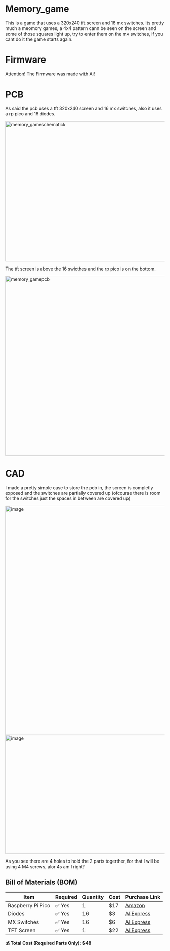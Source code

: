 # Memory_game
This is a game that uses a 320x240 tft screen and 16 mx switches. Its pretty much a meomory games, a 4x4 pattern cann be seen on the screen and some of those squares light up, try to enter them on the mx switches, if you cant do it the game starts again.

# Firmware
Attention! The Firmware was made with Ai!

# PCB

As said the pcb uses a tft 320x240 screen and 16 mx switches, also it uses a rp pico and 16 diodes.

<img width="1010" height="442" alt="memory_gameschematick" src="https://github.com/user-attachments/assets/e371c379-be9b-4d0f-9b1e-a4f0001359cc" />

The tft screen is above the 16 swicthes and the rp pico is on the bottom.

<img width="587" height="566" alt="memory_gamepcb" src="https://github.com/user-attachments/assets/b69319e9-eb19-421f-9703-b8f2e960e375" />

# CAD
I made a pretty simple case to store the pcb in, the screen is completly exposed and the switches are partially covered up (ofcourse there is room for the switches just the spaces in between are covered up)

<img width="584" height="722" alt="image" src="https://github.com/user-attachments/assets/8cc59a21-68f9-47cb-a8f8-42340cbb3d3e" />


<img width="626" height="374" alt="image" src="https://github.com/user-attachments/assets/8e0a9658-1748-4af0-8dd4-2da500414838" />


As you see there are 4 holes to hold the 2 parts togerther, for that I will be using 4 M4 screws, alor 4s am I right?

## Bill of Materials (BOM)

| Item                | Required | Quantity | Cost  | Purchase Link |
|---------------------|----------|----------|-------|----------------|
| Raspberry Pi Pico   | ✅ Yes   | 1        | $17   | [Amazon](https://www.amazon.de/IBest-Pico-Microcontroller-Board-Pre-Soldered/dp/B091TLCNJD/) |
| Diodes              | ✅ Yes   | 16       | $3    | [AliExpress](https://de.aliexpress.com/item/1005005707644429.html) |
| MX Switches         | ✅ Yes   | 16       | $6    | [AliExpress](https://de.aliexpress.com/item/1005007503045573.html) |
| TFT Screen          | ✅ Yes   | 1        | $22   | [AliExpress](https://de.aliexpress.com/item/1005007503045573.html) |

**💰 Total Cost (Required Parts Only):** **$48**
